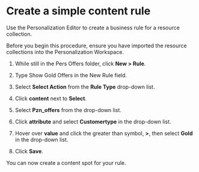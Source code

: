 # Create a simple content rule

Use the Personalization Editor to create a business rule for a resource collection.

Before you begin this procedure, ensure you have imported the resource collections into the Personalization Workspace.

1.  While still in the Pers Offers folder, click **New > Rule**.

2.  Type Show Gold Offers in the New Rule field.

3.  Select **Select Action** from the **Rule Type** drop-down list.

4.  Click **content** next to **Select**.

5.  Select **Pzn_offers** from the drop-down list.

6.  Click **attribute** and select **Customertype** in the drop-down list.

7.  Hover over **value** and click the greater than symbol, **>**, then select **Gold** in the drop-down list.

8.  Click **Save**.


You can now create a content spot for your rule.



